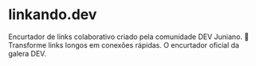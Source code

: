 # linkando.dev
Encurtador de links colaborativo criado pela comunidade DEV Juniano. 🚀 Transforme links longos em conexões rápidas. O encurtador oficial da galera DEV.
